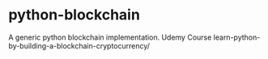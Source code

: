 # python-blockchain
A generic python blockchain implementation.
Udemy Course learn-python-by-building-a-blockchain-cryptocurrency/
